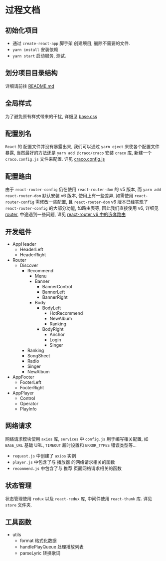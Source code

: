 # 过程文档

## 初始化项目

- 通过 `create-react-app` 脚手架 创建项目, 删除不需要的文件.
- `yarn install` 安装依赖
- `yarn start` 启动服务, 测试.

## 划分项目目录结构

详细请前往 [README.md](./README.md)

## 全局样式

为了避免原有样式带来的干扰, 详细见 [base.css](./src/assets/css/base.css)

## 配置别名

`React` 的 配置文件并没有暴露出来, 我们可以通过 `yarn eject` 来使各个配置文件暴露, 当然最好的方法还是 `yarn add @craco/craco` 安装 `craco` 库, 新建一个 `craco.config.js` 文件来配置. 详见 [craco.config.js](./craco.config.js)

## 配置路由

由于 `react-router-config` 仍在使用 `react-router-dom` 的 v5 版本, 而 `yarn add react-router-dom` 默认安装 v6 版本, 使用上有一些差异, 如需使用 `react-router-config` 需修改一些配置, 且 `react-router-dom` v6 版本已经实现了 `react-router-config` 的大部分功能, 如路由表等, 因此我们直接使用 v6, 详细见 [router](./src/router/index.jsx), 中途遇到一些问题, 详见 [react-router v6 中的嵌套路由](./notes/react-router-v6中的嵌套路由.md)

## 开发组件

- AppHeader
  - HeaderLeft
  - HeaderRight
- Router
  - Discover
    - Recommend
      - Menu
      - Banner
        - BannerControl
        - BannerLeft
        - BannerRight
      - Body
        - BodyLeft
          - HotRecommend
          - NewAlbum
          - Ranking
        - BodyRight
          - Anchor
          - Login
          - Singer
    - Ranking
    - SongSheet
    - Radio
    - Singer
    - NewAlbum
- AppFooter
  - FooterLeft
  - FooterRight
- AppPlayer
  - Control
  - Operator
  - PlayInfo

## 网络请求

网络请求模块使用 `axios` 库, `services` 中 `config.js` 用于编写相关配置, 如 `BASE_URL` 基础 URL, `TIMEOUT` 超时设置和 `ERROR_TYPES` 错误类型等...

- `request.js` 中创建了 `axios` 实例
- `player.js` 中包含了与 播放器 的网络请求相关的函数
- `recommend.js` 中包含了与 推荐 页面网络请求相关的函数

## 状态管理

状态管理使用 `redux` 以及 `react-redux` 库, 中间件使用 `react-thunk` 库. 详见 `store` 文件夹.

## 工具函数

- utils
  - format 格式化数据
  - handlePlayQueue 处理播放列表
  - parseLyric 转换歌词